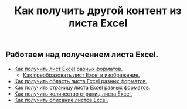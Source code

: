 ﻿---
title: Как получить другой контент из листа Excel
second_title: Aspose.Cells Cloud Documen
linktitle: Ге
type: docs
url: /ru/worksheets/get/
keywords: How to get different content from an Excel worksheet
description: Aspose.Cells Cloud REST API поддерживает получение различного контента из рабочего листа Excel. SDK поддерживает различные языки разработки. К ним относятся Android, C#, Go, Java, NodeJS, Perl, PHP, Python, Ruby и Swift.
weight: 20
kwords: Excel, Office Облако, REST API, Электронная таблица, PDF, CSV, Json, Markdwon, Как получить другое содержимое из листа Excel
---
## Работаем над получением листа Excel.

- [Как получить лист Excel разных форматов.](/cells/ru/worksheets/get-worksheet/) 
    - [Как преобразовать лист Excel в изображение.](/cells/ru/worksheets/to-image/)
- [Как получить область листа Excel разных форматов.](/cells/ru/worksheets/area-to-different-formats/)
- [Как получить страницу листа Excel разных форматов.](/cells/ru/get-worksheet-for-page-index/) 
- [Как получить количество страниц листа Excel.](/cells/ru/worksheets/page-count/) 
- [Как получить описание листов Excel.](/cells/ru/worksheets/get-all/) 


